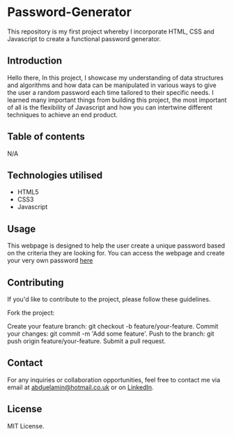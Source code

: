 # Password-Generator

This repository is my first project whereby I incorporate HTML, CSS and Javascript to create a functional password generator.

## Introduction

Hello there, In this project, I showcase my understanding of data structures and algorithms and how data can be manipulated in various ways to give the user a random password each time tailored to their specific needs. I learned many important things from building this project, the most important of all is the flexibility of Javascript and how you can intertwine different techniques to achieve an end product.


## Table of contents

N/A


## Technologies utilised

- HTML5
- CSS3
- Javascript

## Usage

This webpage is designed to help the user create a unique password based on the criteria they are looking for. You can access the webpage and create your very own password [here]()



## Contributing

If you'd like to contribute to the project, please follow these guidelines.

Fork the project:

Create your feature branch: git checkout -b feature/your-feature.
Commit your changes: git commit -m 'Add some feature'.
Push to the branch: git push origin feature/your-feature.
Submit a pull request.

## Contact
For any inquiries or collaboration opportunities, feel free to contact me via email at abduelamin@hotmail.co.uk or on [LinkedIn](https://www.linkedin.com/in/abdullahelamin/).


## License
MIT License.

